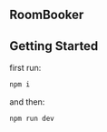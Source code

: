 ## RoomBooker

## Getting Started

first run:

```bash
npm i
```

and then:

```bash
npm run dev

```
